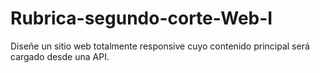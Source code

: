 # Rubrica-segundo-corte-Web-I
Diseñe un sitio web totalmente responsive cuyo contenido principal será cargado desde una API.
